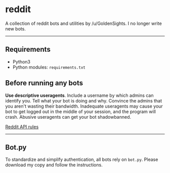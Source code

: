 reddit
======

A collection of reddit bots and utilities by /u/GoldenSights. I no longer write new bots.

---

## Requirements

* Python3
* Python modules: `requirements.txt`

## Before running any bots

**Use descriptive useragents**. Include a username by which admins can identify you. Tell what your bot is doing and why. Convince the admins that you aren't wasting their bandwidth. Inadequate useragents may cause your bot to get logged out in the middle of your session, and the program will crash. Abusive useragents can get your bot shadowbanned.

[Reddit API rules](https://github.com/reddit/reddit/wiki/API)

---

## Bot.py

To standardize and simplify authentication, all bots rely on `bot.py`. Please download my copy and follow the instructions.
